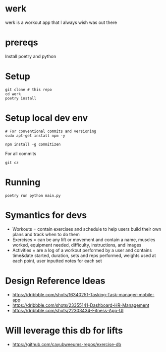 # werk
werk is a workout app that I always wish was out there

# prereqs

Install poetry and python

# Setup

```
git clone # this repo
cd werk
poetry install
```

# Setup local dev env
```
# For conventional commits and versioning
sudo apt-get install npm -y

npm install -g commitizen
```

For all commits
```
git cz
```

# Running
```
poetry run python main.py
```

# Symantics for devs
- Workouts = contain exercises and schedule to help users build their own plans and track when to do them
- Exercises = can be any lift or movement and contain a name, muscles worked, equipment needed, difficulty, instructions, and images
- Activities = are a log of a workout performed by a user and contains time&date started, duration, sets and reps performed, weights used at each point, user inputted notes for each set

# Design Reference Ideas
- https://dribbble.com/shots/16340251-Tasking-Task-manager-mobile-app
- https://dribbble.com/shots/23355141-Dashboard-HR-Management
- https://dribbble.com/shots/22303434-Fitness-App-UI

# Will leverage this db for lifts
- https://github.com/cayubweeums-repos/exercise-db
